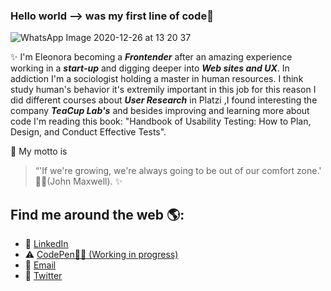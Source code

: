 ### Hello world --> was my first line of code😬 
![WhatsApp Image 2020-12-26 at 13 20 37](https://user-images.githubusercontent.com/70522059/103151338-8e5ee580-477d-11eb-8e11-19e9bfd31885.jpeg)

✨ I'm Eleonora becoming a ***Frontender*** after an amazing experience working in a ***start-up*** and digging deeper into ***Web sites and UX***. 
In addiction I'm a sociologist  holding a master in human resources. I think study human's behavior it's extremily important in this job for this reason I did different courses about ***User Research*** in Platzi ,I found interesting the company ***TeaCup Lab's*** and besides improving and learning more about code I'm reading this book: "Handbook of Usability Testing: How to Plan, Design, and Conduct Effective Tests".

📑 My motto is 
> “'If we're growing, we're always going to be out of our comfort zone.'
> 🧗‍♀️(John Maxwell). ✨
 
 
## Find me around the web 🌎: 
- 💼    <a href="https://www.linkedin.com/in/eleonora-dell-amico/">LinkedIn</a> 
- ⚠️     <a href="https://codepen.io/Eli__E">CodePen👩‍💻 (Working in progress)</a> 
- 📧    <a href="https://mail.google.com/mail/u/0/#inbox">Email</a> 
- 🔗  <a href="https://twitter.com/eli_ucora">Twitter</a> 

